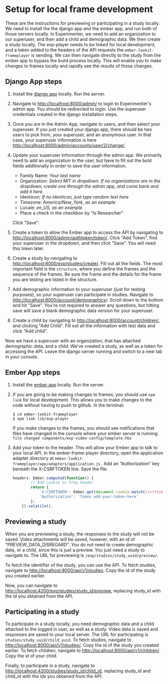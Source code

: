 # Setup for local frame development

These are the instructions for previewing or participating in a study locally. We need to install the the django app and the ember app, and run both of those servers locally.  In Experimenter, we need to add an organization to our superuser, and then add a child and demographic data.  We then create a study locally. The exp-player needs to be linked for local development, and a token added to the headers of the API requests the `ember-lookit-frameplayer` is sending.  We can then navigate directly to the study from the ember app to bypass the build process locally.  This will enable you to make changes to frames locally and rapidly see the results of those changes.

## Django App steps
1. Install the [django app](django-project-installation.html) locally. Run the server.

2. Navigate to <http://localhost:8000/admin/> to login to Experimenter's admin app. You should be redirected to login.  Use the superuser credentials created in the django installation steps.

3. Once you are in the Admin App, navigate to users, and then select your superuser.  If you just created your django app, there should be two users to pick from, your superuser, and an anonymous user. In that case, your superuser information is here <http://localhost:8000/admin/accounts/user/2/change/>.

4. Update your superuser information through the admin app. We primarily need to add an organization to the user, but have to fill out the bold fields additionally in order to save the user information.
    - Family Name: *Your last name*
    - Organization: *Select MIT in dropdown. If no organizations are in the dropdown, create one through the admin app, and come back and add it here.*
    - Identicon: *If no identicon, just type random text here*
    - Timezone: *America/New_York, as an example*
    - Locale: *en_US, as an example*
    - Place a check in the checkbox by "Is Researcher"

    Click "Save".

5. Create a token to allow the Ember app to access the API by navigating to <http://localhost:8000/admin/authtoken/token/>. Click "Add Token", find your superuser in the dropdown, and then click "Save". You will need this token later.

6. Create a study by navigating to <http://localhost:8000/exp/studies/create/>.  Fill out all the fields. The most
important field is the `structure`, where you define the frames and the sequence of the frames.  Be sure the frame and the details for the frame you are testing are listed in the structure.

7. Add demographic information to your superuser (just for testing purposes), so your superuser can participate in studies. Navigate to <http://localhost:8000/account/demographics>/.  Scroll down to the bottom and hit "Save". You're not required to answer any questions, but hitting save will save a blank demographic data version for your superuser.

8. Create a child by navigating to <http://localhost:8000/account/children/>, and clicking "Add Child".  Fill out all the information with test data and click "Add child".

Now we have a superuser with an organization, that has attached demographic data, and a child.  We've created a study, as well
as a token for accessing the API.  Leave the django server running and switch to a new tab in your console.

## Ember App steps

1. Install the [ember app](ember-app-installation.html) locally. Run the server.

2. If you are going to be making changes to frames, you should use `npm link` for local development. This allows you to make changes to the code without having to push to github.
    In the terminal:
    ```
    $ cd ember-lookit-frameplayer
    $ npm link lib/exp-player
    ```
    If you make changes to the frames, you should see notifications that files have changed in the console where your ember server is running:
    `file changed components/exp-video-config/template.hbs`

3. Add your token to the header. This will allow your Ember app to talk to your local API. In the ember-frame-player directory, open the application adapter directory at `ember-lookit-frameplayer/app/adapters/application.js.` Add an "Authorization" key beneath the X-CSRFTOKEN line. Save the file.
    ```js
    headers: Ember.computed(function() {
            // Add cookie to http header
            return {
                'X-CSRFTOKEN': Ember.get(document.cookie.match(/csrftoken\=([^;]*)/), '1'),
                'Authorization': 'Token add-your-token-here'
            };
        }).volatile(),
    ```

## Previewing a study

When you are previewing a study, the responses to the study will not be saved.  Video attachments will be saved, however, with an id of "PREVIEW_DATA_DISREGARD". You do not need to create demographic data, or a child, since this is just a preview.  You just need a study to navigate to.  The URL for previewing is `/exp/studies/study_uuid/preview/`.

To fetch the identifier of the study, you can use the API. To fetch studies, navigate to <http://localhost:8000/api/v1/studies>.  Copy the id of the study you created earlier.

Now, you can navigate to <http://localhost:4200/exp/studies/study_id/preview>, replacing study_id with the id you obtained from the API.

## Participating in a study

To participate in a study locally, you need demographic data and a child attached to the logged in user, as well as a study. Video data is saved and responses are saved to your local server.  The URL for participating is `studies/study_uuid/child_uuid`. To fetch studies, navigate to <http://localhost:8000/api/v1/studies/>.  Copy the id of the study you created earlier.  To fetch children, navigate to <http://localhost:8000/api/v1/children/>. Copy the id of your child.

Finally, to participate in a study, navigate to <http://localhost:4200/studies/study_id/child_id>, replacing study_id and child_id with the ids you obtained from the API.
